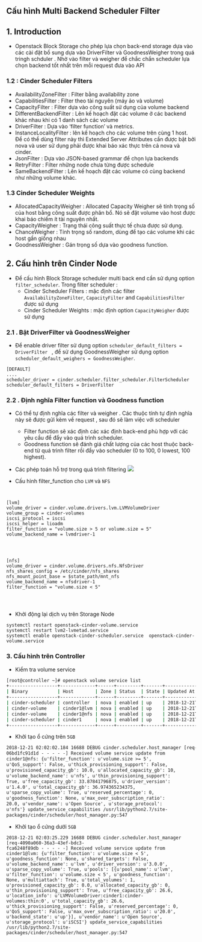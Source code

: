 

## Cấu hình Multi Backend Scheduler Filter


## 1. Introduction

- Openstack Block Storage cho phép lựa chọn back-end storage dựa vào các cài đặt bổ sung dựa vào DriverFilter và GoodnessWeigher trong quá tringh schduler . Nhờ vào filter và weigher để chắc chắn scheduler lựa chọn backend tốt nhất trên mỗi request đưa vào API


### 1.2 : Cinder Scheduler Filters
-   AvailabilityZoneFilter : Filter bằng availability zone
-   CapabilitiesFilter : Filter theo tài nguyên (máy ảo và volume)
-   CapacityFilter : Filter dựa vào công suất sử dụng của volume backend
-   DifferentBackendFilter : Lên kế hoạch đặt các volume ở các backend khác nhau khi có 1 danh sách các volume
-   DriverFilter : Dựa vào ‘filter function’ và metrics.
-   InstanceLocalityFilter : lên kế hoạch cho các volume trên cùng 1 host. Để có thể dùng filter này thì Extended Server Attributes cần được bật bởi nova và user sử dụng phải được khai báo xác thực trên cả nova và cinder.
-   JsonFilter : Dựa vào JSON-based grammar để chọn lựa backends
-   RetryFilter : Filter những node chưa từng được schedule
-   SameBackendFilter : Lên kế hoạch đặt các volume có cùng backend như những volume khác.

### 1.3 Cinder Scheduler Weights

-   AllocatedCapacityWeigher : Allocated Capacity Weigher sẽ tính trọng số của host bằng công suất được phân bổ. Nó sẽ đặt volume vào host được khai báo chiếm ít tài nguyên nhất.
-   CapacityWeigher : Trạng thái công suất thực tế chưa được sử dụng.
-   ChanceWeigher : Tính trọng số random, dùng để tạo các volume khi các host gần giống nhau
-   GoodnessWeigher : Gán trọng số dựa vào goodness function.


## 2. Cấu hình trên Cinder Node

- Để cấu hình Block Storage scheduler multi back end cần sử dụng option `filter_scheduler`. Trong filter scheduler  : 
	- Cinder Scheduler Filters : mặc định các filter `AvailabilityZoneFilter`, `CapacityFilter` and `CapabilitiesFilter` được sử dụng 
	- Cinder Scheduler Weights  : mặc định option `CapacityWeigher` được sử dụng 

### 2.1 . Bật DriverFilter  và GoodnessWeigher

- Để enable driver filter sử dụng option `scheduler_default_filters = DriverFilter ` , để sử dụng GoodnessWeigher sử dụng option `scheduler_default_weighers = GoodnessWeigher`.

```
[DEFAULT]
....
scheduler_driver = cinder.scheduler.filter_scheduler.FilterScheduler
scheduler_default_filters = DriverFilter

```


### 2.2 . Định nghĩa Filter function  và Goodness function

- Có thể tự định nghĩa các filter và weigher . Các thuộc tính tự định nghĩa này sẽ được gửi kèm về request , sau đó sẽ làm việc với scheduler
	- Filter function sẽ xác định các xác định  back-end phù hợp với các yêu cầu để đẩy vào quá trình scheduler.
	- Goodness function sẽ đánh giá chất lượng của các host thuộc back-end từ quá trình filter rồi đẩy vào scheduler  (0 to 100, 0 lowest, 100 highest).

- Các phép toán hỗ trợ trong quá trình filtering 
![](https://i.imgur.com/HoKGO4L.png)


- Cấu hình filter_function cho `LVM` 	và `NFS` 
```


[lvm]
volume_driver = cinder.volume.drivers.lvm.LVMVolumeDriver
volume_group = cinder-volumes
iscsi_protocol = iscsi
iscsi_helper = lioadm
filter_function = "volume.size > 5 or volume.size = 5"
volume_backend_name = lvmdriver-1




[nfs]
volume_driver = cinder.volume.drivers.nfs.NfsDriver
nfs_shares_config = /etc/cinder/nfs_shares
nfs_mount_point_base = $state_path/mnt_nfs
volume_backend_name = nfsdriver-1
filter_function = "volume.size < 5"




```

- Khởi động lại dịch vụ trên Storage Node
```
systemctl restart openstack-cinder-volume.service 
systemctl restart lvm2-lvmetad.service
systemctl enable openstack-cinder-scheduler.service  openstack-cinder-volume.service 
```


### 3. Cấu hình trên Controller

- Kiểm tra volume service
```bash
[root@controller ~]# openstack volume service list
+------------------+-------------+------+---------+-------+----------------------------+
| Binary           | Host        | Zone | Status  | State | Updated At                 |
+------------------+-------------+------+---------+-------+----------------------------+
| cinder-scheduler | controller  | nova | enabled | up    | 2018-12-21T07:04:31.000000 |
| cinder-volume    | cinder1@lvm | nova | enabled | up    | 2018-12-21T07:04:33.000000 |
| cinder-volume    | cinder1@nfs | nova | enabled | up    | 2018-12-21T07:04:35.000000 |
| cinder-scheduler | cinder1     | nova | enabled | up    | 2018-12-21T07:04:32.000000 |
+------------------+-------------+------+---------+-------+----------------------------+


```


- Khởi tạo ổ cứng trên `5GB`

```txt
2018-12-21 02:02:02.184 16688 DEBUG cinder.scheduler.host_manager [req-c02f5866-241a-47a6-823f-
06bd1fc91d1d - - - - -] Received volume service update from 
cinder1@nfs: {u'filter_function': u'volume.size >= 5', 
u'QoS_support': False, u'thick_provisioning_support': False, 
u'provisioned_capacity_gb': 10.0, u'allocated_capacity_gb': 10, 
u'volume_backend_name': u'nfs', u'thin_provisioning_support': 
True, u'free_capacity_gb': 33.87841796875, u'driver_version': 
u'1.4.0', u'total_capacity_gb': 36.974365234375, 
u'sparse_copy_volume': True, u'reserved_percentage': 0, 
u'goodness_function': None, u'max_over_subscription_ratio': 
20.0, u'vendor_name': u'Open Source', u'storage_protocol': 
u'nfs'} update_service_capabilities /usr/lib/python2.7/site-
packages/cinder/scheduler/host_manager.py:547

```

- Khởi tạo ổ cứng dưới `5GB`
```
2018-12-21 02:03:25.229 16688 DEBUG cinder.scheduler.host_manager [req-4090a060-36a3-43ef-bdc3-
fca6248f89db - - - - -] Received volume service update from 
cinder1@lvm: {u'filter_function': u'volume.size < 5', 
u'goodness_function': None, u'shared_targets': False, 
u'volume_backend_name': u'lvm', u'driver_version': u'3.0.0', 
u'sparse_copy_volume': True, u'pools': [{u'pool_name': u'lvm', 
u'filter_function': u'volume.size < 5', u'goodness_function': 
None, u'multiattach': True, u'total_volumes': 1, 
u'provisioned_capacity_gb': 0.0, u'allocated_capacity_gb': 0, 
u'thin_provisioning_support': True, u'free_capacity_gb': 26.6, 
u'location_info': u'LVMVolumeDriver:cinder1:cinder-
volumes:thin:0', u'total_capacity_gb': 26.6, 
u'thick_provisioning_support': False, u'reserved_percentage': 0, 
u'QoS_support': False, u'max_over_subscription_ratio': u'20.0', 
u'backend_state': u'up'}], u'vendor_name': u'Open Source', 
u'storage_protocol': u'iSCSI'} update_service_capabilities 
/usr/lib/python2.7/site-
packages/cinder/scheduler/host_manager.py:547

```
